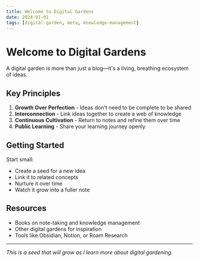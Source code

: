 ```yaml
---
title: Welcome to Digital Gardens
date: 2024-01-01
tags: [digital-garden, meta, knowledge-management]
---
```


# Welcome to Digital Gardens

A digital garden is more than just a blog—it's a living, breathing ecosystem of ideas.

## Key Principles

1. **Growth Over Perfection** - Ideas don't need to be complete to be shared
2. **Interconnection** - Link ideas together to create a web of knowledge
3. **Continuous Cultivation** - Return to notes and refine them over time
4. **Public Learning** - Share your learning journey openly

## Getting Started

Start small:
- Create a seed for a new idea
- Link it to related concepts
- Nurture it over time
- Watch it grow into a fuller note

## Resources

- Books on note-taking and knowledge management
- Other digital gardens for inspiration
- Tools like Obsidian, Notion, or Roam Research

---

*This is a seed that will grow as I learn more about digital gardening.*
